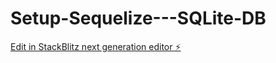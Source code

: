 # Setup-Sequelize---SQLite-DB

[Edit in StackBlitz next generation editor ⚡️](https://stackblitz.com/~/github.com/Mohdsohail7/Setup-Sequelize---SQLite-DB)